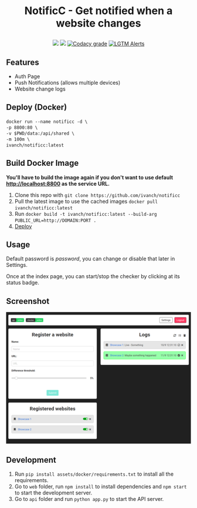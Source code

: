 <h1 align="center">
  <p align="center">NotificC - Get notified when a website changes</p>
</h1>
<p align="center">
  <a href="https://travis-ci.com/ivanch/notificc"><img src="https://travis-ci.com/ivanch/notificc.svg?token=EiwZJLp9isLBJ89qdmD6&branch=master"/></a>
  <a href="https://hub.docker.com/r/ivanch/notificc"><img src="https://images.microbadger.com/badges/image/ivanch/notificc.svg"/></a>
  <a href="https://app.codacy.com/manual/joseivanchechen/notificc/dashboard"><img alt="Codacy grade" src="https://img.shields.io/codacy/grade/4ab5b78493614268a7d6aa73ea41bcb6"></a>
  <a href="https://lgtm.com/projects/g/ivanch/notificc/"><img alt="LGTM Alerts" src="https://img.shields.io/lgtm/alerts/github/ivanch/notificc"></a>
</p>

## Features
* Auth Page
* Push Notifications (allows multiple devices)
* Website change logs

## Deploy (Docker)
```shell
docker run --name notificc -d \
-p 8800:80 \
-v $PWD/data:/api/shared \
-m 100m \
ivanch/notificc:latest
```

## Build Docker Image
**You'll have to build the image again if you don't want to use default [http://localhost:8800](http://localhost:8800) as the service URL.**
1. Clone this repo with `git clone https://github.com/ivanch/notificc`
2. Pull the latest image to use the cached images `docker pull ivanch/notificc:latest`
3. Run `docker build -t ivanch/notificc:latest --build-arg PUBLIC_URL=http://DOMAIN:PORT .`
4. [Deploy](#deploy-docker)

## Usage
Default password is *password*, you can change or disable that later in Settings.

Once at the index page, you can start/stop the checker by clicking at its status badge.

## Screenshot

![Index page](assets/index.png)

## Development
1. Run `pip install assets/docker/requirements.txt` to install all the requirements.
2. Go to `web` folder, run `npm install` to install dependencies and `npm start` to start the development server.
3. Go to `api` folder and run `python app.py` to start the API server.
